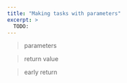 ```yaml
---
title: "Making tasks with parameters"
excerpt: >
  TODO:
---
```


> parameters

> return value

> early return
